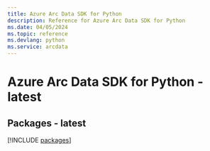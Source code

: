 ```yaml
---
title: Azure Arc Data SDK for Python
description: Reference for Azure Arc Data SDK for Python
ms.date: 04/05/2024
ms.topic: reference
ms.devlang: python
ms.service: arcdata
---
```

# Azure Arc Data SDK for Python - latest
## Packages - latest
[!INCLUDE [packages](arc-data-index.md)]